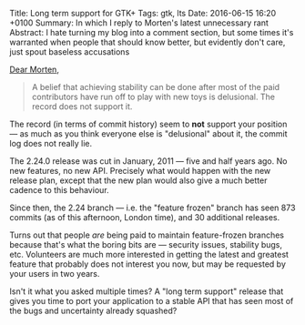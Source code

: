 Title: Long term support for GTK+
Tags: gtk, lts
Date: 2016-06-15 16:20 +0100
Summary: In which I reply to Morten's latest unnecessary rant
Abstract: I hate turning my blog into a comment section, but some times it's warranted when people that should know better, but evidently don't care, just spout baseless accusations

[Dear Morten](https://blogs.gnome.org/mortenw/2016/06/15/gtk-versioning/),

> A belief that achieving stability can be done after most of the paid
> contributors have run off to play with new toys is delusional. The record
> does not support it.

The record (in terms of commit history) seem to **not** support your
position — as much as you think everyone else is "delusional" about it, the
commit log does not really lie.

The 2.24.0 release was cut in January, 2011 — five and half years ago. No
new features, no new API. Precisely what would happen with the new release
plan, except that the new plan would also give a much better cadence to this
behaviour.

Since then, the 2.24 branch — i.e. the "feature frozen" branch has seen 873
commits (as of this afternoon, London time), and 30 additional releases.

Turns out that people *are* being paid to maintain feature-frozen branches
because that's what the boring bits are — security issues, stability bugs,
etc. Volunteers are much more interested in getting the latest and greatest
feature that probably does not interest you now, but may be requested by
your users in two years.

Isn't it what you asked multiple times? A "long term support" release that
gives you time to port your application to a stable API that has seen most
of the bugs and uncertainty already squashed?
